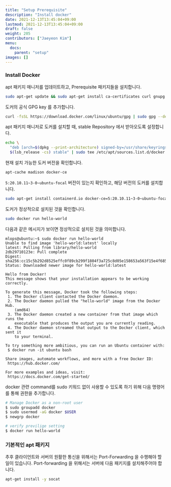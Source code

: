 ```yaml
---
title: "Setup Prerequisite"
description: "Install docker"
date: 2021-12-13T13:45:04+09:00
lastmod: 2021-12-13T13:45:04+09:00
draft: false
weight: 205
contributors: ["Jaeyeon Kim"]
menu:
  docs:
    parent: "setup"
images: []
---
```



### Install Docker

apt 패키지 매니저를 업데이트하고, Prerequisite 패키지들을 설치합니다.

```sh
sudo apt-get update && sudo apt-get install ca-certificates curl gnupg lsb-release
```

도커의 공식 GPG key 를 추가합니다.

```sh
curl -fsSL https://download.docker.com/linux/ubuntu/gpg | sudo gpg --dearmor -o /usr/share/keyrings/docker-archive-keyring.gpg
```

apt 패키지 매니저로 도커를 설치할 때, stable Repository 에서 받아오도록 설정합니다.

```sh
echo \
  "deb [arch=$(dpkg --print-architecture) signed-by=/usr/share/keyrings/docker-archive-keyring.gpg] https://download.docker.com/linux/ubuntu \
  $(lsb_release -cs) stable" | sudo tee /etc/apt/sources.list.d/docker.list > /dev/null
```

현재 설치 가능한 도커 버전을 확인합니다.

```sh
apt-cache madison docker-ce
```

`5:20.10.11~3-0~ubuntu-focal` 버전이 있는지 확인하고, 해당 버전의 도커를 설치합니다.

```sh
sudo apt-get install containerd.io docker-ce=5:20.10.11~3-0~ubuntu-focal docker-ce-cli=5:20.10.11~3-0~ubuntu-focal
```

도커가 정상적으로 설치된 것을 확인합니다.

```sh
sudo docker run hello-world
```

다음과 같은 메시지가 보이면 정상적으로 설치된 것을 의미합니다.

```text
mlops@ubuntu:~$ sudo docker run hello-world
Unable to find image 'hello-world:latest' locally
latest: Pulling from library/hello-world
2db29710123e: Pull complete 
Digest: sha256:cc15c5b292d8525effc0f89cb299f1804f3a725c8d05e158653a563f15e4f685
Status: Downloaded newer image for hello-world:latest

Hello from Docker!
This message shows that your installation appears to be working correctly.

To generate this message, Docker took the following steps:
 1. The Docker client contacted the Docker daemon.
 2. The Docker daemon pulled the "hello-world" image from the Docker Hub.
    (amd64)
 3. The Docker daemon created a new container from that image which runs the
    executable that produces the output you are currently reading.
 4. The Docker daemon streamed that output to the Docker client, which sent it
    to your terminal.

To try something more ambitious, you can run an Ubuntu container with:
 $ docker run -it ubuntu bash

Share images, automate workflows, and more with a free Docker ID:
 https://hub.docker.com/

For more examples and ideas, visit:
 https://docs.docker.com/get-started/
```

docker 관련 command를 sudo 키워드 없이 사용할 수 있도록 하기 위해 다음 명령어를 통해 권한을 추가합니다.
```sh
# Manage Docker as a non-root user
$ sudo groupadd docker
$ sudo usermod -aG docker $USER
$ newgrp docker
```

```sh
# verify previlige setting
$ docker run hello-world
```

### 기본적인 apt 패키지

추후 클라이언트와 서버의 원활한 통신을 위해서는 Port-Forwarding 을 수행해야 할 일이 있습니다.
Port-forwarding 을 위해서는 서버에 다음 패키지를 설치해주어야 합니다.

```sh
apt-get install -y socat
```
